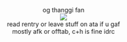 <p align="center">
og thanggi fan<br>
<img src="https://files.catbox.moe/uh60tp.webp"/><br>
read rentry or leave stuff on ata if u gaf<br>mostly afk or offtab, c+h is fine idrc
</p>
<!--
**tcfsr/tcfsr** is a ✨ _special_ ✨ repository because its `README.md` (this file) appears on your GitHub profile.
